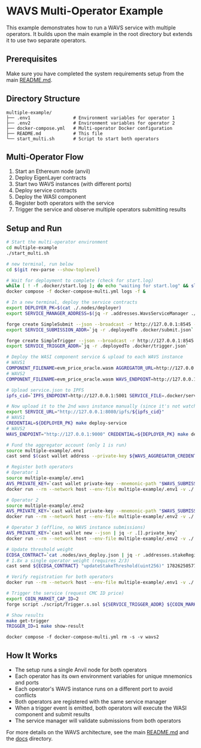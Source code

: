 # WAVS Multi-Operator Example

This example demonstrates how to run a WAVS service with multiple operators. It builds upon the main example in the root directory but extends it to use two separate operators.

## Prerequisites

Make sure you have completed the system requirements setup from the main [README.md](../README.md).

## Directory Structure

```
multiple-example/
├── .env1                # Environment variables for operator 1
├── .env2                # Environment variables for operator 2
├── docker-compose.yml   # Multi-operator Docker configuration
├── README.md            # This file
└── start_multi.sh       # Script to start both operators
```

## Multi-Operator Flow

1. Start an Ethereum node (anvil)
2. Deploy EigenLayer contracts
3. Start two WAVS instances (with different ports)
4. Deploy service contracts
5. Deploy the WASI component
6. Register both operators with the service
7. Trigger the service and observe multiple operators submitting results

## Setup and Run

```bash
# Start the multi-operator environment
cd multiple-example
./start_multi.sh

# new terminal, run below
cd $(git rev-parse --show-toplevel)

# Wait for deployment to complete (check for start.log)
while [ ! -f .docker/start.log ]; do echo "waiting for start.log" && sleep 1; done
docker compose -f docker-compose-multi.yml logs -f &

# In a new terminal, deploy the service contracts
export DEPLOYER_PK=$(cat ./.nodes/deployer)
export SERVICE_MANAGER_ADDRESS=$(jq -r .addresses.WavsServiceManager ./.nodes/avs_deploy.json)

forge create SimpleSubmit --json --broadcast -r http://127.0.0.1:8545 --private-key "${DEPLOYER_PK}" --constructor-args "${SERVICE_MANAGER_ADDRESS}" > .docker/submit.json
export SERVICE_SUBMISSION_ADDR=`jq -r .deployedTo .docker/submit.json`

forge create SimpleTrigger --json --broadcast -r http://127.0.0.1:8545 --private-key "${DEPLOYER_PK}" > .docker/trigger.json
export SERVICE_TRIGGER_ADDR=`jq -r .deployedTo .docker/trigger.json`

# Deploy the WASI component service & upload to each WAVS instance
# WAVS1
COMPONENT_FILENAME=evm_price_oracle.wasm AGGREGATOR_URL=http://127.0.0.1:8001 sh ./script/build_service.sh
# WAVS2
COMPONENT_FILENAME=evm_price_oracle.wasm WAVS_ENDPOINT=http://127.0.0.1:9000 make upload-component

# Upload service.json to IPFS
ipfs_cid=`IPFS_ENDPOINT=http://127.0.0.1:5001 SERVICE_FILE=.docker/service.json make upload-to-ipfs`

# Now upload it to the 2nd wavs instance manually (since it's not watching for events to auto pull configs)
export SERVICE_URL="http://127.0.0.1:8080/ipfs/${ipfs_cid}"
# WAVS1
CREDENTIAL=${DEPLOYER_PK} make deploy-service
# WAVS2
WAVS_ENDPOINT="http://127.0.0.1:9000" CREDENTIAL=${DEPLOYER_PK} make deploy-service

# Fund the aggregator account (only 1 is run)
source multiple-example/.env1
cast send $(cast wallet address --private-key ${WAVS_AGGREGATOR_CREDENTIAL}) --rpc-url http://localhost:8545 --private-key ${DEPLOYER_PK} --value 1ether

# Register both operators
# Operator 1
source multiple-example/.env1
AVS_PRIVATE_KEY=`cast wallet private-key --mnemonic-path "$WAVS_SUBMISSION_MNEMONIC" --mnemonic-index 1`
docker run --rm --network host --env-file multiple-example/.env1 -v ./.nodes:/root/.nodes --entrypoint /wavs/register.sh "ghcr.io/lay3rlabs/wavs-middleware:0.4.0-alpha.5" "$AVS_PRIVATE_KEY"

# Operator 2
source multiple-example/.env2
AVS_PRIVATE_KEY=`cast wallet private-key --mnemonic-path "$WAVS_SUBMISSION_MNEMONIC" --mnemonic-index 1`
docker run --rm --network host --env-file multiple-example/.env2 -v ./.nodes:/root/.nodes --entrypoint /wavs/register.sh "ghcr.io/lay3rlabs/wavs-middleware:0.4.0-alpha.5" "$AVS_PRIVATE_KEY"

# Operator 3 (offline, no WAVS instance submissions)
AVS_PRIVATE_KEY=`cast wallet new --json | jq -r .[].private_key`
docker run --rm --network host --env-file multiple-example/.env2 -v ./.nodes:/root/.nodes --entrypoint /wavs/register.sh "ghcr.io/lay3rlabs/wavs-middleware:0.4.0-alpha.5" "$AVS_PRIVATE_KEY"

# Update threshold weight
ECDSA_CONTRACT=`cat .nodes/avs_deploy.json | jq -r .addresses.stakeRegistry`
# 1.8x a single operator weight (requires 2/3)
cast send ${ECDSA_CONTRACT} "updateStakeThreshold(uint256)" 1782625057707873 --rpc-url http://localhost:8545 --private-key ${DEPLOYER_PK}

# Verify registration for both operators
docker run --rm --network host --env-file multiple-example/.env1 -v ./.nodes:/root/.nodes --entrypoint /wavs/list_operator.sh ghcr.io/lay3rlabs/wavs-middleware:0.4.0-alpha.5

# Trigger the service (request CMC ID price)
export COIN_MARKET_CAP_ID=2
forge script ./script/Trigger.s.sol ${SERVICE_TRIGGER_ADDR} ${COIN_MARKET_CAP_ID} --sig 'run(string,string)' --rpc-url http://localhost:8545 --broadcast

# Show results
make get-trigger
TRIGGER_ID=1 make show-result
```

```
docker compose -f docker-compose-multi.yml rm -s -v wavs2
```


## How It Works

- The setup runs a single Anvil node for both operators
- Each operator has its own environment variables for unique mnemonics and ports
- Each operator's WAVS instance runs on a different port to avoid conflicts
- Both operators are registered with the same service manager
- When a trigger event is emitted, both operators will execute the WASI component and submit results
- The service manager will validate submissions from both operators

For more details on the WAVS architecture, see the main [README.md](../README.md) and the [docs](../docs/) directory.
